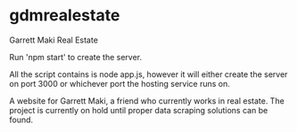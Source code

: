 # gdmrealestate
Garrett Maki Real Estate

Run 'npm start' to create the server.

All the script contains is node app.js, however it will either create the server on port 3000 or whichever port the hosting service runs on.

A website for Garrett Maki, a friend who currently works in real estate.  The project is currently on hold until proper data scraping solutions can be found.
